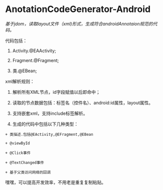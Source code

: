 # AnotationCodeGenerator-Android

*基于jdom，读取layout文件（xml)形式，生成符合androidAnnotaion规范的代码。*

代码包括：

  1. Activity.@EAActivity;
 
  2. Fragment.@Fragment;

  3. 类.@EBean;
 
xml解析规则：

  1. 解析所有XML节点，id字段赋值以后即命中；

  2. 读取的节点数据包括：标签名（控件名）、android:id属性，layout属性。

  3. 支持嵌套xml，支持include标签解析。

  4. 生成的代码中包括以下几种类型：

    + 类描述.包括@EActivity,@EFragment,@EBean
  
    + @viewById
  
    + @Click事件
  
    + @TextChanged事件
 
    + 基于父类访问网络的回调

嘿嘿，可以提高开发效率，不用老是重复复制粘贴。
